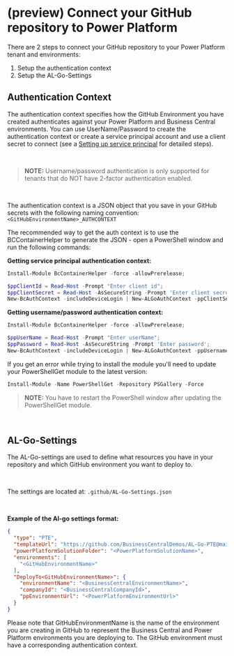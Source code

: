# (preview) Connect your GitHub repository to Power Platform

There are 2 steps to connect your GitHub repository to your Power Platform tenant and environments:

1. Setup the authentication context
2. Setup the AL-Go-Settings

## Authentication Context

The authentication context specifies how the GitHub Environment you have created authenticates against your Power Platform and Business Central environments. You can use UserName/Password to create the authentication context or create a service principal account and use a client secret to connect (see a [Setting up service principal](./SetupServicePrincipal.md) for detailed steps).

<br>

> **NOTE:** Username/password authentication is only supported for tenants that do NOT have 2-factor authentication enabled.

<br>

The authentication context is a JSON object that you save in your GitHub secrets with the following naming convention: `<GitHubEnvironmentName>_AUTHCONTEXT`



The recommended way to get the auth context is to use the BCContainerHelper to generate the JSON - open a PowerShell window and run the following commands:

**Getting service principal authentication context:**
```powershell
Install-Module BcContainerHelper -force -allowPrerelease;

$ppClientId = Read-Host -Prompt "Enter client id";
$ppClientSecret = Read-Host -AsSecureString -Prompt 'Enter client secret';
New-BcAuthContext -includeDeviceLogin | New-ALGoAuthContext -ppClientSecret $ppClientSecret -ppApplicationId $ppClientId | Set-Clipboard
```

**Getting username/password authentication context:**
```powershell
Install-Module BcContainerHelper -force -allowPrerelease;

$ppUserName = Read-Host -Prompt "Enter userName";
$ppPassword = Read-Host -AsSecureString -Prompt 'Enter password';
New-BcAuthContext -includeDeviceLogin | New-ALGoAuthContext -ppUsername $ppUserName -ppPassword $ppPassword | Set-Clipboard
```

If you get an error while trying to install the module you'll need to update your PowerShellGet module to the latest version:

```powershell
Install-Module -Name PowerShellGet -Repository PSGallery -Force
```
> **NOTE:** You have to restart the PowerShell window after updating the PowerShellGet module.


<br>


## AL-Go-Settings

The AL-Go-settings are used to define what resources you have in your repository and which GitHub environment you want to deploy to.

<br>

The settings are located at:  `.github/AL-Go-Settings.json`

<br>


**Example of the Al-go settings format:**

```json
{
  "type": "PTE",
  "templateUrl": "https://github.com/BusinessCentralDemos/AL-Go-PTE@main",
  "powerPlatformSolutionFolder": "<PowerPlatformSolutionName>",
  "environments": [
    "<GitHubEnvironmentName>"
  ],
  "DeployTo<GitHubEnvironmentName>": {
    "environmentName": "<BusinessCentralEnvironmentName>",
    "companyId": "<BusinessCentralCompanyId>",
    "ppEnvironmentUrl": "<PowerPlatformEnvironmentUrl>"
  }
}
```
Please note that GitHubEnvironmentName is the name of the environment you are creating in GitHub to represent the Business Central and Power Platform environments you are deploying to. The GitHub environment must have a corresponding authentication context.

